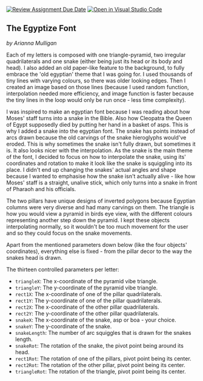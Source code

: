 [![Review Assignment Due Date](https://classroom.github.com/assets/deadline-readme-button-24ddc0f5d75046c5622901739e7c5dd533143b0c8e959d652212380cedb1ea36.svg)](https://classroom.github.com/a/ihfjUrzT)
[![Open in Visual Studio Code](https://classroom.github.com/assets/open-in-vscode-718a45dd9cf7e7f842a935f5ebbe5719a5e09af4491e668f4dbf3b35d5cca122.svg)](https://classroom.github.com/online_ide?assignment_repo_id=11530222&assignment_repo_type=AssignmentRepo)
## The Egyptize Font

*by Arianna Mulligan*

Each of my letters is composed with one triangle-pyramid, two irregular quadrilaterals and one snake (either being
just its head or its body and head). I also added an old paper-like feature to the background, to fully embrace the 'old egyptian' theme that I was going for. I used thousands of tiny lines with varying colours, so there was older looking edges. Then I created an image based on those lines (because I used random function, interpolation needed more efficiency, and image function is faster because the tiny lines in the loop would only be run once - less time complexity).

I was inspired to make an egyptian font because I was reading about how Moses' staff turns into a snake in the Bible. Also how Cleopatra the Queen of Egypt supposedly died by putting her hand in a basket of asps. This is why I added a snake into the egyptian font. The snake has points instead of arcs drawn because the old carvings of the snake hieroglyphs would've eroded. This is why sometimes the snake isn't fully drawn, but sometimes it is. It also looks nicer with the interpolation. As the snake is the main theme of the font, I decided to focus on how to interpolate the snake, using its' coordinates and rotation to make it look like the snake is squiggling into its place. I didn't end up changing the snakes' actual angles and shape because I wanted to emphasise how the snake isn't actually alive - like how Moses' staff is a straight, unalive stick, which only turns into a snake in front of Pharaoh and his officials.

The two pillars have unique designs of inverted polygons because Egyptian columns were very diverse and had many carvings on them. The triangle is how you would view a pyramid in birds eye view, with the different colours representing another step down the pyramid. I kept these objects interpolating normally, so it wouldn't be too much movement for the user and so they could focus on the snake movements.

Apart from the mentioned parameters down below (like the four objects' coordinates), everything else is fixed - from the pillar decor to the way the snakes head is drawn.

The thirteen controlled parameters per letter:
  * `triangleX`: The x-coordinate of the pyramid vibe triangle.
  * `triangleY`: The y-coordinate of the pyramid vibe triangle.
  * `rect1X`: The x-coordinate of one of the pillar quadrilaterals.
  * `rect1Y`: The y-coordinate of one of the pillar quadrilaterals.
  * `rect2X`: The x-coordinate of the other pillar quadrilaterals.
  * `rect2Y`: The y-coordinate of the other pillar quadrilaterals.
  * `snakeX`: The x-coordinate of the snake, asp or boa - your choice.
  * `snakeY`: The y-coordinate of the snake.
  * `snakeLength`: The number of arc squiggles that is drawn for the snakes length.
  * `snakeRot`: The rotation of the snake, the pivot point being around its head.
  * `rect1Rot`: The rotation of one of the pillars, pivot point being its center.
  * `rect2Rot`: The rotation of the other pillar, pivot point being its center.
  * `triangleRot`: The rotation of the triangle, pivot point being its center.